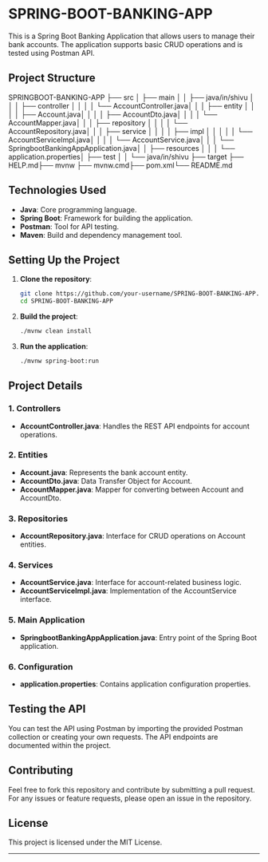 # SPRING-BOOT-BANKING-APP

This is a Spring Boot Banking Application that allows users to manage their bank accounts. The application supports basic CRUD operations and is tested using Postman API.

## Project Structure
SPRINGBOOT-BANKING-APP ├── src │ ├── main │ │ ├── java/in/shivu │ │ │ ├── controller │ │ │ │ └── AccountController.java│ │ │ ├── entity │ │ │ │ ├── Account.java│ │ │ │ ├── AccountDto.java│ │ │ │ └── AccountMapper.java│ │ │ ├── repository │ │ │ │ └── AccountRepository.java│ │ │ ├── service │ │ │ │ ├── impl │ │ │ │ │ └── AccountServiceImpl.java│ │ │ │ └── AccountService.java│ │ │ └── SpringbootBankingAppApplication.java│ │ ├── resources │ │ │ └── application.properties│ ├── test │ │ └── java/in/shivu ├── target ├── HELP.md├── mvnw ├── mvnw.cmd├── pom.xml└── README.md


## Technologies Used

- **Java**: Core programming language.
- **Spring Boot**: Framework for building the application.
- **Postman**: Tool for API testing.
- **Maven**: Build and dependency management tool.

## Setting Up the Project

1. **Clone the repository**:
    ```bash
    git clone https://github.com/your-username/SPRING-BOOT-BANKING-APP.git
    cd SPRING-BOOT-BANKING-APP
    ```

2. **Build the project**:
    ```bash
    ./mvnw clean install
    ```

3. **Run the application**:
    ```bash
    ./mvnw spring-boot:run
    ```

## Project Details

### 1. Controllers
- **AccountController.java**: Handles the REST API endpoints for account operations.

### 2. Entities
- **Account.java**: Represents the bank account entity.
- **AccountDto.java**: Data Transfer Object for Account.
- **AccountMapper.java**: Mapper for converting between Account and AccountDto.

### 3. Repositories
- **AccountRepository.java**: Interface for CRUD operations on Account entities.

### 4. Services
- **AccountService.java**: Interface for account-related business logic.
- **AccountServiceImpl.java**: Implementation of the AccountService interface.

### 5. Main Application
- **SpringbootBankingAppApplication.java**: Entry point of the Spring Boot application.

### 6. Configuration
- **application.properties**: Contains application configuration properties.

## Testing the API

You can test the API using Postman by importing the provided Postman collection or creating your own requests. The API endpoints are documented within the project.

## Contributing

Feel free to fork this repository and contribute by submitting a pull request. For any issues or feature requests, please open an issue in the repository.

## License

This project is licensed under the MIT License.

---


